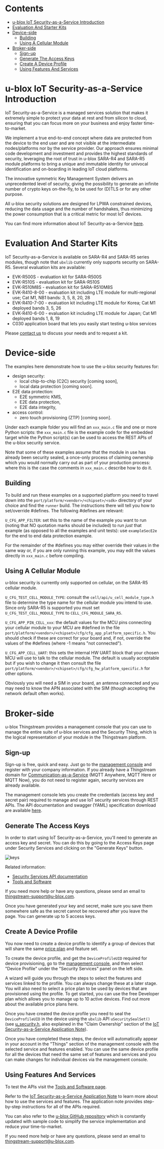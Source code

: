 # Contents
* [u-blox IoT Security-as-a-Service Introduction](#u-blox-iot-security-as-a-service-introduction)
* [Evaluation And Starter Kits](#evaluation-and-starter-kits)
* [Device-side](#device-side)
  * [Building](#building)
  * [Using A Cellular Module](#using-a-cellular-module)
* [Broker-side](#broker-side)
  * [Sign-up](#sign-up)
  * [Generate The Access Keys](#generate-the-access-keys)
  * [Create A Device Profile](#create-a-device-profile)
  *	[Using Features And Services](#using-features-and-services)

# u-blox IoT Security-as-a-Service Introduction
IoT Security-as-a-Service is a managed services solution that makes it extremely simple to protect your data at rest and from silicon to cloud, ensuring that you can focus more on your business and enjoy faster time-to-market.

We implement a true end-to-end concept where data are protected from the device to the end user and are not visible at the intermediate nodes/platforms nor by the service provider.  Our approach ensures minimal code development and investment and provides the highest standards of security, leveraging the root of trust in u-blox SARA-R4 and SARA-R5 module platforms to bring a unique and immutable identity for univocal identification and on-boarding in leading IoT cloud platforms.

The innovative symmetric Key Management System delivers an unprecedented level of security, giving the possibility to generate an infinite number of crypto keys on-the-fly, to be used for (D)TLS or for any other purpose.

All u-blox security solutions are designed for LPWA constrained devices, reducing the data usage and the number of handshakes, thus minimizing the power consumption that is a critical metric for most IoT devices.

You can find more information about IoT Security-as-a-Service [here](https://www.u-blox.com/en/iot-security-service).

# Evaluation And Starter Kits
IoT Security-as-a-Service is available on SARA-R4 and SARA-R5 series modules, though note that `ubxlib` currently only supports security on SARA-R5.  Several evaluation kits are available:

* EVK-R500S - evaluation kit for SARA-R500S
* EVK-R510S - evaluation kit for SARA-R510S
* EVK-R510M8S - evaluation kit for SARA-R510M8S
* EVK-R410-8-00 - evaluation kit including LTE module for multi-regional use; Cat M1, NB1 bands: 3, 5, 8, 20, 28
* EVK-R410-7-00 - evaluation kit including LTE module for Korea; Cat M1 deployed bands 3, 5, 26
* EVK-R410-6-00 - evaluation kit including LTE module for Japan; Cat M1 deployed bands 1, 8, 19
* C030 application board that lets you easily start testing u-blox services

Please [contact us](mailto:thingstream-support@u-blox.com) to discuss your needs and to request a kit. 

# Device-side
The examples here demonstrate how to use the u-blox security features for: 

* design security:
  * local chip-to-chip (C2C) security [coming soon],
  * local data protection [coming soon].
* E2E data protection:
  * E2E symmetric KMS,
  * E2E data protection,
  * E2E data integrity,
* access control:
  * zero touch provisioning (ZTP) [coming soon].

Under each example folder you will find an `xxx_main.c` file and one or more Python scripts: the `xxx_main.c` file is the example code for the embedded target while the Python script(s) can be used to access the REST APIs of the u-blox security service.

Note that some of these examples assume that the module in use has already been security sealed, a once-only process of claiming ownership which you would normally carry out as part of your production process: where this is the case the comments in `xxx_main.c` describe how to do it.

## Building
To build and run these examples on a supported platform you need to travel down into the `port/platform/<vendor>/<chipset>/<sdk>` directory of your choice and find the `runner` build.  The instructions there will tell you how to set/override #defines.  The following #defines are relevant:

`U_CFG_APP_FILTER`: set this to the name of the example you want to run (noting that NO quotation marks should be included) to run *just* that example (as opposed to all the examples and unit tests): use `exampleSecE2e` for the end to end data protection example.

For the remainder of the #defines you may either override their values in the same way or, if you are only running this example, you may edit the values directly in `xxx_main.c` before compiling.

## Using A Cellular Module
u-blox security is currently only supported on cellular, on the SARA-R5 cellular module.

`U_CFG_TEST_CELL_MODULE_TYPE`: consult the `cell/api/u_cell_module_type.h` file to determine the type name for the cellular module you intend to use.  Since only SARA-R5 is supported you must set `U_CFG_TEST_CELL_MODULE_TYPE` to `CELL_CFG_MODULE_SARA_R5`.

`U_CFG_APP_PIN_CELL_xxx`: the default values for the MCU pins connecting your cellular module to your MCU are #defined in the file `port/platform/<vendor>/<chipset>/cfg/cfg_app_platform_specific.h`.  You should check if these are correct for your board and, if not, override the values of the #defines (where -1 means "not connected").

`U_CFG_APP_CELL_UART`: this sets the internal HW UART block that your chosen MCU will use to talk to the cellular module.  The default is usually acceptable but if you wish to change it then consult the file `port/platform/<vendor>/<chipset>/cfg/cfg_hw_platform_specific.h` for other options.

Obviously you will need a SIM in your board, an antenna connected and you may need to know the APN associated with the SIM (though accepting the network default often works).

# Broker-side
u-blox Thingstream provides a management console that you can use to manage the entire suite of u-blox services and the Security Thing, which is the logical representation of your module in the Thingstream platform.

## Sign-up
Sign-up is free, quick and easy. Just go to the [management console](https://portal.thingstream.io/) and register with your company information. If you already have a Thingstream domain for [Communication-as-a-Service](https://www.u-blox.com/en/iot-communication-service) (MQTT Anywhere, MQTT Here or MQTT Now), you do not need to register again, security services are already available.

The management console lets you create the credentials (access key and secret pair) required to manage and use IoT security services through REST APIs.  The API documentation and swagger (YAML) specification download are available [here](https://api.services.u-blox.com/).

## Generate The Access Keys
In order to start using IoT Security-as-a-Service, you'll need to generate an access key and secret. You can do this by going to the Access Keys page under Security Services and clicking on the "Generate Keys" button.

![keys](keys.jpg)

Related information:
* [Security Services API documentation](https://api.services.u-blox.com/)
* [Tools and Software](https://developer.thingstream.io/guides/security-services/security-as-a-service-tools)

If you need more help or have any questions, please send an email to [thingstream-support@u-blox.com](thingstream-support@u-blox.com).

Once you have generated your key and secret, make sure you save them somewhere safe as the secret cannot be recovered after you leave the page. You can generate up to 5 access keys.

## Create A Device Profile
You now need to create a device profile to identify a group of devices that will share the same [price plan](https://portal.thingstream.io/pricing/saas) and feature set.

To create the device profile, and get the `DeviceProfileUID` required for device provisioning, go to the [management console](https://portal.thingstream.io/), and then select "Device Profile" under the "Security Services" panel on the left side.

A wizard will guide you through the steps to select the features and services linked to the profile. You can always change these at a later stage. You will also need to select a price plan to be used by devices that are provisioned using the profile. To get started, you can use the free Developer plan which allows you to manage up to 10 active devices. Find out more about the available price plans here.

Once you have created the device profile you need to seal the `DeviceProfileUID` in the device using the `ubxlib` API `uSecuritySealSet()` (see [u_security.h](../../common/security/api/u_security.h), also explained in the "Claim Ownership" section of the [IoT Security-as-a-Service Application Note](https://www.u-blox.com/en/docs/UBX-20013561)).

Once you have completed these steps, the device will automatically appear in your account in the "Things" section of the management console with the selected service and features enabled. You can use the same device profile for all the devices that need the same set of features and services and you can make changes for individual devices via the management console.

## Using Features And Services
To test the APIs visit the [Tools and Software page](https://developer.thingstream.io/guides/security-services/security-as-a-service-tools).

Refer to the [IoT Security-as-a-Service Application Note](https://www.u-blox.com/en/docs/UBX-20013561) to learn more about how to use the services and features. The application note provides step-by-step instructions for all of the APIs required.

You can also refer to the [u-blox GitHub repository](https://github.com/u-blox) which is constantly updated with sample code to simplify the service implementation and reduce your time-to-market.

If you need more help or have any questions, please send an email to [thingstream-support@u-blox.com](thingstream-support@u-blox.com).
